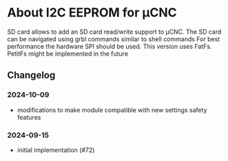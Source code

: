 # About I2C EEPROM for µCNC

SD card allows to add an SD card read/write support to µCNC.
The SD card can be navigated using grbl commands similar to shell commands
For best performance the hardware SPI should be used.
This version uses FatFs. PetitFs might be implemented in the future

## Changelog

### 2024-10-09

- modifications to make module compatible with new settings safety features

### 2024-09-15

- initial implementation (#72)
